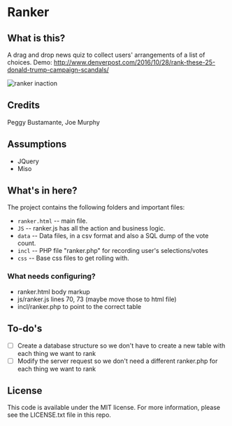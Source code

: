 # Ranker

## What is this?
A drag and drop news quiz to collect users' arrangements of a list of choices.
Demo: http://www.denverpost.com/2016/10/28/rank-these-25-donald-trump-campaign-scandals/

![ranker inaction](screenshots/ranker.png)

## Credits
Peggy Bustamante, Joe Murphy

## Assumptions

* JQuery
* Miso


## What's in here?

The project contains the following folders and important files:

* ``ranker.html`` -- main file.
* ``JS`` -- ranker.js has all the action and business logic.
* ``data`` -- Data files, in a csv format and also a SQL dump of the vote count.
* ``incl`` -- PHP file "ranker.php" for recording user's selections/votes
* ``css`` -- Base css files to get rolling with.

### What needs configuring?

* ranker.html body markup
* js/ranker.js lines 70, 73 (maybe move those to html file)
* incl/ranker.php to point to the correct table

## To-do's

- [ ] Create a database structure so we don't have to create a new table with each thing we want to rank
- [ ] Modify the server request so we don't need a different ranker.php for each thing we want to rank

## License

This code is available under the MIT license. For more information, please see the LICENSE.txt file in this repo.
